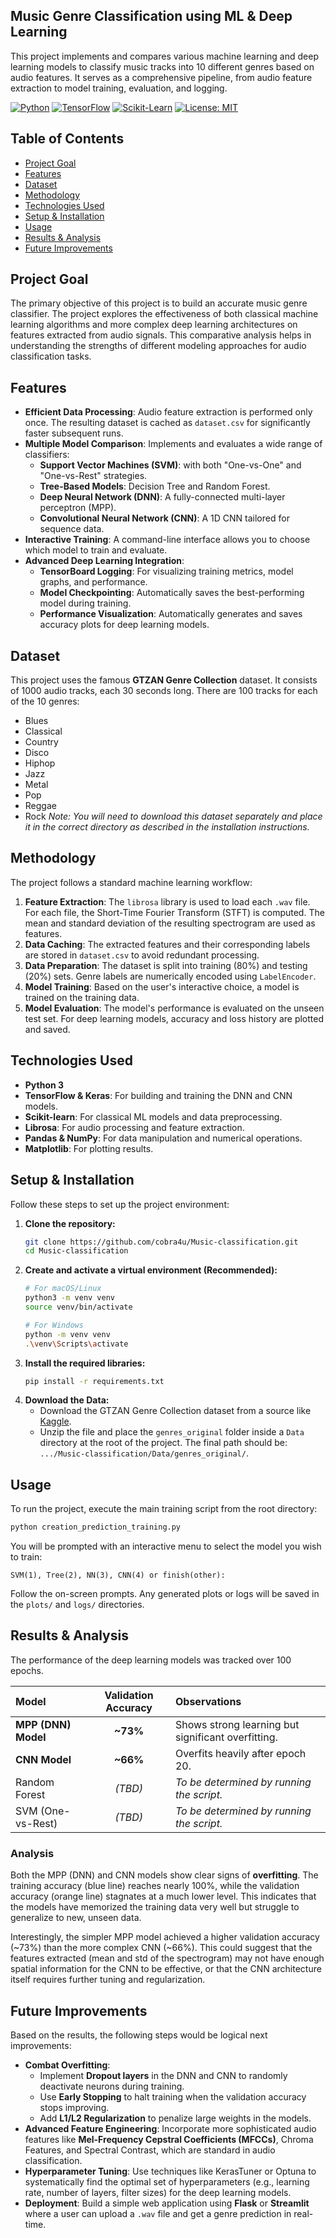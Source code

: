 ## Music Genre Classification using ML & Deep Learning

This project implements and compares various machine learning and deep learning models to classify music tracks into 10 different genres based on audio features. It serves as a comprehensive pipeline, from audio feature extraction to model training, evaluation, and logging.

[![Python](https://img.shields.io/badge/Python-3.7+-blue.svg)](https://www.python.org/downloads/)
[![TensorFlow](https://img.shields.io/badge/TensorFlow-2.x-FF6F00.svg)](https://www.tensorflow.org/)
[![Scikit-Learn](https://img.shields.io/badge/scikit--learn-%23F7931E.svg)](https://scikit-learn.org/stable/)
[![License: MIT](https://img.shields.io/badge/License-MIT-yellow.svg)](https://opensource.org/licenses/MIT)

## Table of Contents
- [Project Goal](#project-goal)
- [Features](#features)
- [Dataset](#dataset)
- [Methodology](#methodology)
- [Technologies Used](#technologies-used)
- [Setup & Installation](#setup--installation)
- [Usage](#usage)
- [Results & Analysis](#results--analysis)
- [Future Improvements](#future-improvements)

## Project Goal
The primary objective of this project is to build an accurate music genre classifier. The project explores the effectiveness of both classical machine learning algorithms and more complex deep learning architectures on features extracted from audio signals. This comparative analysis helps in understanding the strengths of different modeling approaches for audio classification tasks.

## Features
- **Efficient Data Processing**: Audio feature extraction is performed only once. The resulting dataset is cached as `dataset.csv` for significantly faster subsequent runs.
- **Multiple Model Comparison**: Implements and evaluates a wide range of classifiers:
  - **Support Vector Machines (SVM)**: with both "One-vs-One" and "One-vs-Rest" strategies.
  - **Tree-Based Models**: Decision Tree and Random Forest.
  - **Deep Neural Network (DNN)**: A fully-connected multi-layer perceptron (MPP).
  - **Convolutional Neural Network (CNN)**: A 1D CNN tailored for sequence data.
- **Interactive Training**: A command-line interface allows you to choose which model to train and evaluate.
- **Advanced Deep Learning Integration**:
  - **TensorBoard Logging**: For visualizing training metrics, model graphs, and performance.
  - **Model Checkpointing**: Automatically saves the best-performing model during training.
  - **Performance Visualization**: Automatically generates and saves accuracy plots for deep learning models.

## Dataset
This project uses the famous **GTZAN Genre Collection** dataset. It consists of 1000 audio tracks, each 30 seconds long. There are 100 tracks for each of the 10 genres:
- Blues
- Classical
- Country
- Disco
- Hiphop
- Jazz
- Metal
- Pop
- Reggae
- Rock
*Note: You will need to download this dataset separately and place it in the correct directory as described in the installation instructions.*

## Methodology
The project follows a standard machine learning workflow:

1.  **Feature Extraction**: The `librosa` library is used to load each `.wav` file. For each file, the Short-Time Fourier Transform (STFT) is computed. The mean and standard deviation of the resulting spectrogram are used as features.
2.  **Data Caching**: The extracted features and their corresponding labels are stored in `dataset.csv` to avoid redundant processing.
3.  **Data Preparation**: The dataset is split into training (80%) and testing (20%) sets. Genre labels are numerically encoded using `LabelEncoder`.
4.  **Model Training**: Based on the user's interactive choice, a model is trained on the training data.
5.  **Model Evaluation**: The model's performance is evaluated on the unseen test set. For deep learning models, accuracy and loss history are plotted and saved.

## Technologies Used
- **Python 3**
- **TensorFlow & Keras**: For building and training the DNN and CNN models.
- **Scikit-learn**: For classical ML models and data preprocessing.
- **Librosa**: For audio processing and feature extraction.
- **Pandas & NumPy**: For data manipulation and numerical operations.
- **Matplotlib**: For plotting results.

## Setup & Installation

Follow these steps to set up the project environment:

1.  **Clone the repository:**
    ```bash
    git clone https://github.com/cobra4u/Music-classification.git
    cd Music-classification
    ```
2.  **Create and activate a virtual environment (Recommended):**
    ```bash
    # For macOS/Linux
    python3 -m venv venv
    source venv/bin/activate

    # For Windows
    python -m venv venv
    .\venv\Scripts\activate
    ```
3.  **Install the required libraries:**
    ```bash
    pip install -r requirements.txt
    ```
4.  **Download the Data:**
    - Download the GTZAN Genre Collection dataset from a source like [Kaggle](https://www.kaggle.com/datasets/andradaolteanu/gtzan-dataset-music-genre-classification).
    - Unzip the file and place the `genres_original` folder inside a `Data` directory at the root of the project. The final path should be: `.../Music-classification/Data/genres_original/`.

## Usage
To run the project, execute the main training script from the root directory:
```bash
python creation_prediction_training.py
```
You will be prompted with an interactive menu to select the model you wish to train:
```
SVM(1), Tree(2), NN(3), CNN(4) or finish(other):
```
Follow the on-screen prompts. Any generated plots or logs will be saved in the `plots/` and `logs/` directories.

## Results & Analysis

The performance of the deep learning models was tracked over 100 epochs.




| Model               | Validation Accuracy | Observations                                           |
| :------------------ | :-----------------: | :----------------------------------------------------- |
| **MPP (DNN) Model** |     **~73%**        | Shows strong learning but significant overfitting.     |
| **CNN Model**       |     **~66%**        | Overfits heavily after epoch 20.                       |
| Random Forest       | *(TBD)*             | *To be determined by running the script.*              |
| SVM (One-vs-Rest)   | *(TBD)*             | *To be determined by running the script.*              |

### Analysis
Both the MPP (DNN) and CNN models show clear signs of **overfitting**. The training accuracy (blue line) reaches nearly 100%, while the validation accuracy (orange line) stagnates at a much lower level. This indicates that the models have memorized the training data very well but struggle to generalize to new, unseen data.

Interestingly, the simpler MPP model achieved a higher validation accuracy (~73%) than the more complex CNN (~66%). This could suggest that the features extracted (mean and std of the spectrogram) may not have enough spatial information for the CNN to be effective, or that the CNN architecture itself requires further tuning and regularization.

## Future Improvements
Based on the results, the following steps would be logical next improvements:

- **Combat Overfitting**:
  - Implement **Dropout layers** in the DNN and CNN to randomly deactivate neurons during training.
  - Use **Early Stopping** to halt training when the validation accuracy stops improving.
  - Add **L1/L2 Regularization** to penalize large weights in the models.
- **Advanced Feature Engineering**: Incorporate more sophisticated audio features like **Mel-Frequency Cepstral Coefficients (MFCCs)**, Chroma Features, and Spectral Contrast, which are standard in audio classification.
- **Hyperparameter Tuning**: Use techniques like KerasTuner or Optuna to systematically find the optimal set of hyperparameters (e.g., learning rate, number of layers, filter sizes) for the deep learning models.
- **Deployment**: Build a simple web application using **Flask** or **Streamlit** where a user can upload a `.wav` file and get a genre prediction in real-time.
